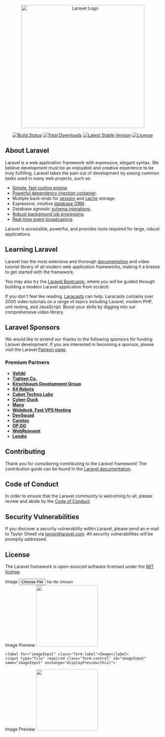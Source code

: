 <p align="center"><a href="https://laravel.com" target="_blank"><img src="https://raw.githubusercontent.com/laravel/art/master/logo-lockup/5%20SVG/2%20CMYK/1%20Full%20Color/laravel-logolockup-cmyk-red.svg" width="400" alt="Laravel Logo"></a></p>

<p align="center">
<a href="https://github.com/laravel/framework/actions"><img src="https://github.com/laravel/framework/workflows/tests/badge.svg" alt="Build Status"></a>
<a href="https://packagist.org/packages/laravel/framework"><img src="https://img.shields.io/packagist/dt/laravel/framework" alt="Total Downloads"></a>
<a href="https://packagist.org/packages/laravel/framework"><img src="https://img.shields.io/packagist/v/laravel/framework" alt="Latest Stable Version"></a>
<a href="https://packagist.org/packages/laravel/framework"><img src="https://img.shields.io/packagist/l/laravel/framework" alt="License"></a>
</p>

## About Laravel

Laravel is a web application framework with expressive, elegant syntax. We believe development must be an enjoyable and creative experience to be truly fulfilling. Laravel takes the pain out of development by easing common tasks used in many web projects, such as:

- [Simple, fast routing engine](https://laravel.com/docs/routing).
- [Powerful dependency injection container](https://laravel.com/docs/container).
- Multiple back-ends for [session](https://laravel.com/docs/session) and [cache](https://laravel.com/docs/cache) storage.
- Expressive, intuitive [database ORM](https://laravel.com/docs/eloquent).
- Database agnostic [schema migrations](https://laravel.com/docs/migrations).
- [Robust background job processing](https://laravel.com/docs/queues).
- [Real-time event broadcasting](https://laravel.com/docs/broadcasting).

Laravel is accessible, powerful, and provides tools required for large, robust applications.

## Learning Laravel

Laravel has the most extensive and thorough [documentation](https://laravel.com/docs) and video tutorial library of all modern web application frameworks, making it a breeze to get started with the framework.

You may also try the [Laravel Bootcamp](https://bootcamp.laravel.com), where you will be guided through building a modern Laravel application from scratch.

If you don't feel like reading, [Laracasts](https://laracasts.com) can help. Laracasts contains over 2000 video tutorials on a range of topics including Laravel, modern PHP, unit testing, and JavaScript. Boost your skills by digging into our comprehensive video library.

## Laravel Sponsors

We would like to extend our thanks to the following sponsors for funding Laravel development. If you are interested in becoming a sponsor, please visit the Laravel [Patreon page](https://patreon.com/taylorotwell).

### Premium Partners

- **[Vehikl](https://vehikl.com/)**
- **[Tighten Co.](https://tighten.co)**
- **[Kirschbaum Development Group](https://kirschbaumdevelopment.com)**
- **[64 Robots](https://64robots.com)**
- **[Cubet Techno Labs](https://cubettech.com)**
- **[Cyber-Duck](https://cyber-duck.co.uk)**
- **[Many](https://www.many.co.uk)**
- **[Webdock, Fast VPS Hosting](https://www.webdock.io/en)**
- **[DevSquad](https://devsquad.com)**
- **[Curotec](https://www.curotec.com/services/technologies/laravel/)**
- **[OP.GG](https://op.gg)**
- **[WebReinvent](https://webreinvent.com/?utm_source=laravel&utm_medium=github&utm_campaign=patreon-sponsors)**
- **[Lendio](https://lendio.com)**

## Contributing

Thank you for considering contributing to the Laravel framework! The contribution guide can be found in the [Laravel documentation](https://laravel.com/docs/contributions).

## Code of Conduct

In order to ensure that the Laravel community is welcoming to all, please review and abide by the [Code of Conduct](https://laravel.com/docs/contributions#code-of-conduct).

## Security Vulnerabilities

If you discover a security vulnerability within Laravel, please send an e-mail to Taylor Otwell via [taylor@laravel.com](mailto:taylor@laravel.com). All security vulnerabilities will be promptly addressed.

## License

The Laravel framework is open-sourced software licensed under the [MIT license](https://opensource.org/licenses/MIT).


<div class="col-xs-12 col-sm-12 col-md-12">
    <label for="imageInput" class="form-label">Image</label>
    <input type="file" required class="form-control" id="imageInput" name="imageInput" onchange="displayPreview(this)">
</div>

<!-- Add a div to display the image preview -->
<div class="col-xs-12 col-sm-12 col-md-12">
    <label for="" class="form-label">Image Preview</label>
    <img src="" id="previewImage" width="200px"/>
</div>

<script> 
function displayPreview(input) {  
    if (input.files && input.files[0]) { 
        var fileReader = new FileReader(); 
        fileReader.onload = function(e) { 
            document.getElementById('previewImage').src = e.target.result; 
        }  
        fileReader.readAsDataURL(input.files[0]); 
    } 
} 
</script><div class="col-xs-12 col-sm-12 col-md-12">
    <label for="imageInput" class="form-label">Image</label>
    <input type="file" required class="form-control" id="imageInput" name="imageInput" onchange="displayPreview(this)">
</div>

<!-- Add a div to display the image preview -->
<div class="col-xs-12 col-sm-12 col-md-12">
    <label for="" class="form-label">Image Preview</label>
    <img src="" id="previewImage" width="200px"/>
</div>

<script> 
function displayPreview(input) {  
    if (input.files && input.files[0]) { 
        var fileReader = new FileReader(); 
        fileReader.onload = function(e) { 
            document.getElementById('previewImage').src = e.target.result; 
        }  
        fileReader.readAsDataURL(input.files[0]); 
    } 
} 
</script>

